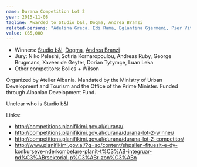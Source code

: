 ```yaml
---
name: Durana Competition Lot 2
year: 2015-11-08
tagline: Awarded to Studio b&l, Dogma, Andrea Branzi
related-persons: "Adelina Greca, Edi Rama, Eglantina Gjermeni, Pier Vittorio Aureli, Martino Tattara, Andrea Branzi, Niko Peleshi, Sotiria Kornaropoulou, Andreas Ruby, George Brugmans, Xaveer de Geyter, Dorian Tytymçe, Luan Leka"
value: €65,000
---
```

* Winners: [Studio b&l](http://www.arkitekt-bl.com/index.php?/durana/), [Dogma](http://www.dogma.name/), [Andrea Branzi](http://www.andreabranzi.it/)
* Jury: Niko Peleshi, Sotiria Kornaropoulou, Andreas Ruby, George Brugmans, Xaveer de Geyter, Dorian Tytymçe, Luan Leka
* Other competitors: Bolles + Wilson

Organized by Atelier Albania.
Mandated by the Ministry of Urban Development and Tourism and the Office of the Prime Minister.
Funded through Albanian Development Fund.

Unclear who is Studio b&l

Links:
* <http://competitions.planifikimi.gov.al/durana/>
* <http://competitions.planifikimi.gov.al/durana/durana-lot-2-winner/>
* <http://competitions.planifikimi.gov.al/durana/durana-lot-2-competitor/>
* <http://www.planifikimi.gov.al/?q=sq/content/shpallen-fituesit-e-dy-konkurseve-nderkombetare-planit-t%C3%AB-integruar-nd%C3%ABrsektorial-p%C3%ABr-zon%C3%ABn>
